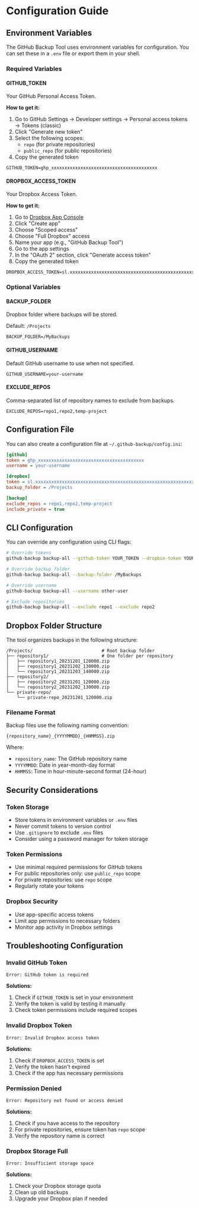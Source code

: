 # Configuration Guide

## Environment Variables

The GitHub Backup Tool uses environment variables for configuration. You can set these in a `.env` file or export them in your shell.

### Required Variables

#### GITHUB_TOKEN
Your GitHub Personal Access Token.

**How to get it:**
1. Go to GitHub Settings → Developer settings → Personal access tokens → Tokens (classic)
2. Click "Generate new token"
3. Select the following scopes:
   - `repo` (for private repositories)
   - `public_repo` (for public repositories)
4. Copy the generated token

```env
GITHUB_TOKEN=ghp_xxxxxxxxxxxxxxxxxxxxxxxxxxxxxxxxxxxxxxxx
```

#### DROPBOX_ACCESS_TOKEN
Your Dropbox Access Token.

**How to get it:**
1. Go to [Dropbox App Console](https://www.dropbox.com/developers/apps)
2. Click "Create app"
3. Choose "Scoped access"
4. Choose "Full Dropbox" access
5. Name your app (e.g., "GitHub Backup Tool")
6. Go to the app settings
7. In the "OAuth 2" section, click "Generate access token"
8. Copy the generated token

```env
DROPBOX_ACCESS_TOKEN=sl.xxxxxxxxxxxxxxxxxxxxxxxxxxxxxxxxxxxxxxxxxxxxxxxxxxxxxxxxxxxxxxxx
```

### Optional Variables

#### BACKUP_FOLDER
Dropbox folder where backups will be stored.

Default: `/Projects`

```env
BACKUP_FOLDER=/MyBackups
```

#### GITHUB_USERNAME
Default GitHub username to use when not specified.

```env
GITHUB_USERNAME=your-username
```

#### EXCLUDE_REPOS
Comma-separated list of repository names to exclude from backups.

```env
EXCLUDE_REPOS=repo1,repo2,temp-project
```

## Configuration File

You can also create a configuration file at `~/.github-backup/config.ini`:

```ini
[github]
token = ghp_xxxxxxxxxxxxxxxxxxxxxxxxxxxxxxxxxxxxxxxx
username = your-username

[dropbox]
token = sl.xxxxxxxxxxxxxxxxxxxxxxxxxxxxxxxxxxxxxxxxxxxxxxxxxxxxxxxxxxxxxxxx
backup_folder = /Projects

[backup]
exclude_repos = repo1,repo2,temp-project
include_private = true
```

## CLI Configuration

You can override any configuration using CLI flags:

```bash
# Override tokens
github-backup backup-all --github-token YOUR_TOKEN --dropbox-token YOUR_TOKEN

# Override backup folder
github-backup backup-all --backup-folder /MyBackups

# Override username
github-backup backup-all --username other-user

# Exclude repositories
github-backup backup-all --exclude repo1 --exclude repo2
```

## Dropbox Folder Structure

The tool organizes backups in the following structure:

```
/Projects/                          # Root backup folder
├── repository1/                    # One folder per repository
│   ├── repository1_20231201_120000.zip
│   ├── repository1_20231202_130000.zip
│   └── repository1_20231203_140000.zip
├── repository2/
│   ├── repository2_20231201_120000.zip
│   └── repository2_20231202_130000.zip
└── private-repo/
    └── private-repo_20231201_120000.zip
```

### Filename Format

Backup files use the following naming convention:
```
{repository_name}_{YYYYMMDD}_{HHMMSS}.zip
```

Where:
- `repository_name`: The GitHub repository name
- `YYYYMMDD`: Date in year-month-day format
- `HHMMSS`: Time in hour-minute-second format (24-hour)

## Security Considerations

### Token Storage
- Store tokens in environment variables or `.env` files
- Never commit tokens to version control
- Use `.gitignore` to exclude `.env` files
- Consider using a password manager for token storage

### Token Permissions
- Use minimal required permissions for GitHub tokens
- For public repositories only: use `public_repo` scope
- For private repositories: use `repo` scope
- Regularly rotate your tokens

### Dropbox Security
- Use app-specific access tokens
- Limit app permissions to necessary folders
- Monitor app activity in Dropbox settings

## Troubleshooting Configuration

### Invalid GitHub Token
```
Error: GitHub token is required
```

**Solutions:**
1. Check if `GITHUB_TOKEN` is set in your environment
2. Verify the token is valid by testing it manually
3. Check token permissions include required scopes

### Invalid Dropbox Token
```
Error: Invalid Dropbox access token
```

**Solutions:**
1. Check if `DROPBOX_ACCESS_TOKEN` is set
2. Verify the token hasn't expired
3. Check if the app has necessary permissions

### Permission Denied
```
Error: Repository not found or access denied
```

**Solutions:**
1. Check if you have access to the repository
2. For private repositories, ensure token has `repo` scope
3. Verify the repository name is correct

### Dropbox Storage Full
```
Error: Insufficient storage space
```

**Solutions:**
1. Check your Dropbox storage quota
2. Clean up old backups
3. Upgrade your Dropbox plan if needed
